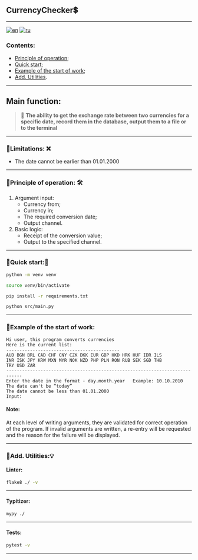 CurrencyChecker💲
---
---

[![en](https://img.shields.io/badge/🌐_lang-ENG-2ECC71.svg?style=for-the-badge&logo=globe&logoColor=white)](./README.md)
[![ru](https://img.shields.io/badge/🌐_lang-RU-E74C3C.svg?style=for-the-badge&logo=globe&logoColor=white)](./README_RUS.md)

### Contents:

- [Principle of operation](#title1);
- [Quick start](#title2);
- [Example of the start of work](#title3);
- [Add. Utilities](#title4).

---

## Main function:

> 🔶 **The ability to get the exchange rate between two currencies for a specific date, record them in the database,
output them to a file or to the terminal**

---

### 🔹Limitations: ❌

- The date cannot be earlier than 01.01.2000

---

### 🔹<a id="title1">Principle of operation</a>: 🛠

1. Argument input:
    - Currency from;
    - Currency in;
    - The required conversion date;
    - Output channel.
2. Basic logic:
    - Receipt of the conversion value;
    - Output to the specified channel.

---

### 🔹<a id="title2">Quick start</a>:🧩

```bash
python -m venv venv

source venv/bin/activate

pip install -r requirements.txt

python src/main.py
```

---

### 🔹<a id="title3">Example of the start of work</a>:

```
Hi user, this program converts currencies
Here is the current list:
-------------------------------------------
AUD BGN BRL CAD CHF CNY CZK DKK EUR GBP HKD HRK HUF IDR ILS
INR ISK JPY KRW MXN MYR NOK NZD PHP PLN RON RUB SEK SGD THB
TRY USD ZAR
----------------------------------------------------------------------------
Enter the date in the format - day.month.year   Example: 10.10.2010
The date can't be “today”
The date cannot be less than 01.01.2000
Input:
```

#### Note:

At each level of writing arguments, they are validated for correct operation of the program. If invalid arguments are
written, a re-entry will be requested and the reason for the failure will be displayed.

---

### 🔹<a id="title4">Add. Utilities</a>:💡

#### Linter:

```bash
flake8 ./ -v
```

---

#### Typitizer:

```bash
mypy ./
```

---

#### Tests:

```bash
pytest -v
```

---

